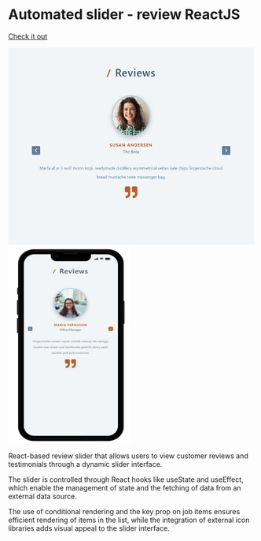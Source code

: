 # Automated slider - review ReactJS

[Check it out](https://review-slider-2022.netlify.app/)

<img src='/src/img/review-slider.png' width=500 height=400> <img src='/src/img/reviews-slider-phone.png' width=250 height=400>

React-based review slider that allows users to view customer reviews and testimonials through a dynamic slider interface.

The slider is controlled through React hooks like useState and useEffect, which enable the management of state and the fetching of data from an external data source.

The use of conditional rendering and the key prop on job items ensures efficient rendering of items in the list, while the integration of external icon libraries adds visual appeal to the slider interface.
